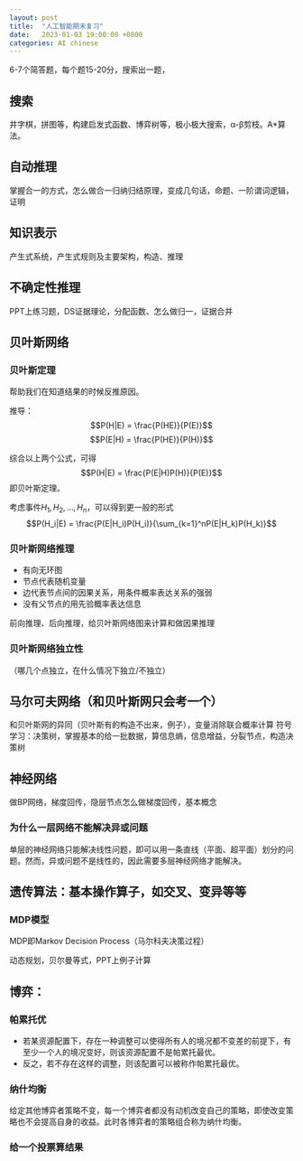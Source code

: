 ```yaml
---
layout: post
title:  "人工智能期末复习"
date:   2023-01-03 19:00:00 +0800
categories: AI chinese
---
```


6-7个简答题，每个题15-20分，搜索出一题，
## 搜索
井字棋，拼图等，构建启发式函数、博弈树等，极小极大搜索，α-β剪枝。A*算法。

## 自动推理
掌握合一的方式，怎么做合一归纳归结原理，变成几句话，命题、一阶谓词逻辑，证明

## 知识表示
产生式系统，产生式规则及主要架构，构造、推理

## 不确定性推理
PPT上练习题，DS证据理论，分配函数、怎么做归一，证据合并

## 贝叶斯网络

### 贝叶斯定理
帮助我们在知道结果的时候反推原因。

推导：
$$P(H|E) = \frac{P(HE)}{P(E)}$$
$$P(E|H) = \frac{P(HE)}{P(H)}$$

综合以上两个公式，可得
$$P(H|E) = \frac{P(E|H)P(H)}{P(E)}$$
即贝叶斯定理。

考虑事件$H_1, H_2, \dots, H_n$，可以得到更一般的形式
$$P(H_i|E) = \frac{P(E|H_i)P(H_i)}{\sum_{k=1}^nP(E|H_k)P(H_k)}$$

### 贝叶斯网络推理

- 有向无环图
- 节点代表随机变量
- 边代表节点间的因果关系，用条件概率表达关系的强弱
- 没有父节点的用先验概率表达信息

前向推理、后向推理，给贝叶斯网络图来计算和做因果推理

### 贝叶斯网络独立性
（哪几个点独立，在什么情况下独立/不独立）

## 马尔可夫网络（和贝叶斯网只会考一个）
和贝叶斯网的异同（贝叶斯有的构造不出来，例子），变量消除联合概率计算
符号学习：决策树，掌握基本的给一批数据，算信息熵，信息增益，分裂节点，构造决策树

## 神经网络
做BP网络，梯度回传，隐层节点怎么做梯度回传，基本概念

### 为什么一层网络不能解决异或问题
单层的神经网络只能解决线性问题，即可以用一条直线（平面、超平面）划分的问题。然而，异或问题不是线性的，因此需要多层神经网络才能解决。

## 遗传算法：基本操作算子，如交叉、变异等等

### MDP模型
MDP即Markov Decision Process（马尔科夫决策过程）

动态规划，贝尔曼等式，PPT上例子计算

## 博弈：

### 帕累托优
- 若某资源配置下，存在一种调整可以使得所有人的境况都不变差的前提下，有至少一个人的境况变好，则该资源配置不是帕累托最优。
- 反之，若不存在这样的调整，则该配置可以被称作帕累托最优。

### 纳什均衡
给定其他博弈者策略不变，每一个博弈者都没有动机改变自己的策略，即使改变策略也不会提高自身的收益。此时各博弈者的策略组合称为纳什均衡。

### 给一个投票算结果

